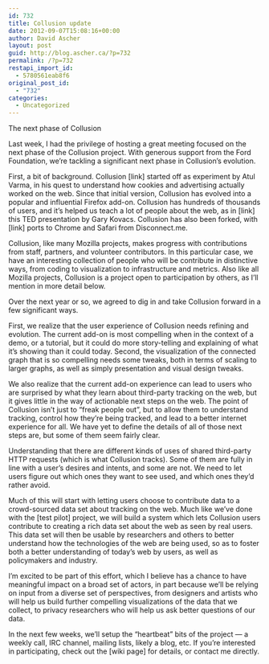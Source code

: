 ```yaml
---
id: 732
title: Collusion update
date: 2012-09-07T15:08:16+00:00
author: David Ascher
layout: post
guid: http://blog.ascher.ca/?p=732
permalink: /?p=732
restapi_import_id:
  - 5780561eab8f6
original_post_id:
  - "732"
categories:
  - Uncategorized
---
```

The next phase of Collusion

Last week, I had the privilege of hosting a great meeting focused on the next phase of the Collusion project. With generous support from the Ford Foundation, we&#8217;re tackling a significant next phase in Collusion&#8217;s evolution.

First, a bit of background. Collusion [link] started off as experiment by Atul Varma, in his quest to understand how cookies and advertising actually worked on the web. Since that initial version, Collusion has evolved into a popular and influential Firefox add-on. Collusion has hundreds of thousands of users, and it&#8217;s helped us teach a lot of people about the web, as in [link] this TED presentation by Gary Kovacs. Collusion has also been forked, with [link] ports to Chrome and Safari from Disconnect.me.

Collusion, like many Mozilla projects, makes progress with contributions from staff, partners, and volunteer contributors. In this particular case, we have an interesting collection of people who will be contribute in distinctive ways, from coding to visualization to infrastructure and metrics. Also like all Mozilla projects, Collusion is a project open to participation by others, as I&#8217;ll mention in more detail below.

Over the next year or so, we agreed to dig in and take Collusion forward in a few significant ways. 

First, we realize that the user experience of Collusion needs refining and evolution. The current add-on is most compelling when in the context of a demo, or a tutorial, but it could do more story-telling and explaining of what it&#8217;s showing than it could today. Second, the visualization of the connected graph that is so compelling needs some tweaks, both in terms of scaling to larger graphs, as well as simply presentation and visual design tweaks.

We also realize that the current add-on experience can lead to users who are surprised by what they learn about third-party tracking on the web, but it gives little in the way of actionable next steps on the web. The point of Collusion isn&#8217;t just to &#8220;freak people out&#8221;, but to allow them to understand tracking, control how they&#8217;re being tracked, and lead to a better internet experience for all. We have yet to define the details of all of those next steps are, but some of them seem fairly clear.

Understanding that there are different kinds of uses of shared third-party HTTP requests (which is what Collusion tracks). Some of them are fully in line with a user&#8217;s desires and intents, and some are not. We need to let users figure out which ones they want to see used, and which ones they&#8217;d rather avoid. 

Much of this will start with letting users choose to contribute data to a crowd-sourced data set about tracking on the web. Much like we&#8217;ve done with the [test pilot] project, we will build a system which lets Collusion users contribute to creating a rich data set about the web as seen by real users. This data set will then be usable by researchers and others to better understand how the technologies of the web are being used, so as to foster both a better understanding of today&#8217;s web by users, as well as policymakers and industry.

I&#8217;m excited to be part of this effort, which I believe has a chance to have meaningful impact on a broad set of actors, in part because we&#8217;ll be relying on input from a diverse set of perspectives, from designers and artists who will help us build further compelling visualizations of the data that we collect, to privacy researchers who will help us ask better questions of our data.

In the next few weeks, we&#8217;ll setup the &#8220;heartbeat&#8221; bits of the project &#8212; a weekly call, IRC channel, mailing lists, likely a blog, etc. If you&#8217;re interested in participating, check out the [wiki page] for details, or contact me directly.